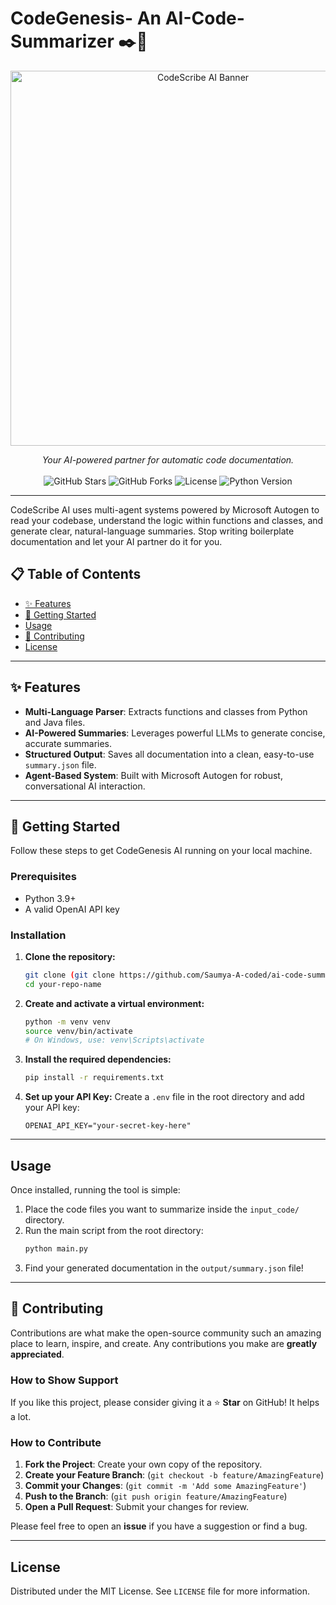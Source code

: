 # CodeGenesis- An AI-Code-Summarizer ✒️🤖

<p align="center">
  <img src="https://raw.githubusercontent.com/user-attachments/assets/10b14620-811c-4395-88ec-a309e5b6105f" alt="CodeScribe AI Banner" width="600"/>
</p>

<p align="center">
  <em>Your AI-powered partner for automatic code documentation.</em>
  <br/><br/>
  <img src="https://img.shields.io/github/stars/your-username/your-repo-name?style=social" alt="GitHub Stars">
  <img src="https://img.shields.io/github/forks/your-username/your-repo-name?style=social" alt="GitHub Forks">
  <img src="https://img.shields.io/github/license/your-username/your-repo-name" alt="License">
  <img src="https://img.shields.io/badge/Python-3.9+-blue.svg" alt="Python Version">
</p>

---

CodeScribe AI uses multi-agent systems powered by Microsoft Autogen to read your codebase, understand the logic within functions and classes, and generate clear, natural-language summaries. Stop writing boilerplate documentation and let your AI partner do it for you.

## 📋 Table of Contents

- [✨ Features](#-features)
- [🚀 Getting Started](#-getting-started)
- [Usage](#-usage)
- [🤝 Contributing](#-contributing)
- [License](#-license)

---

## ✨ Features

-   **Multi-Language Parser**: Extracts functions and classes from Python and Java files.
-   **AI-Powered Summaries**: Leverages powerful LLMs to generate concise, accurate summaries.
-   **Structured Output**: Saves all documentation into a clean, easy-to-use `summary.json` file.
-   **Agent-Based System**: Built with Microsoft Autogen for robust, conversational AI interaction.

---

## 🚀 Getting Started

Follow these steps to get CodeGenesis AI running on your local machine.

### Prerequisites

-   Python 3.9+
-   A valid OpenAI API key

### Installation

1.  **Clone the repository:**
    ```bash
    git clone (git clone https://github.com/Saumya-A-coded/ai-code-summarizer.git)
    cd your-repo-name
    ```
2.  **Create and activate a virtual environment:**
    ```bash
    python -m venv venv
    source venv/bin/activate
    # On Windows, use: venv\Scripts\activate
    ```
3.  **Install the required dependencies:**
    ```bash
    pip install -r requirements.txt
    ```
4.  **Set up your API Key:**
    Create a `.env` file in the root directory and add your API key:
    ```
    OPENAI_API_KEY="your-secret-key-here"
    ```

---

## Usage

Once installed, running the tool is simple:

1.  Place the code files you want to summarize inside the `input_code/` directory.
2.  Run the main script from the root directory:
    ```bash
    python main.py
    ```
3.  Find your generated documentation in the `output/summary.json` file!

---

## 🤝 Contributing

Contributions are what make the open-source community such an amazing place to learn, inspire, and create. Any contributions you make are **greatly appreciated**.

### How to Show Support
If you like this project, please consider giving it a ⭐ **Star** on GitHub! It helps a lot.

### How to Contribute
1.  **Fork the Project**: Create your own copy of the repository.
2.  **Create your Feature Branch**: (`git checkout -b feature/AmazingFeature`)
3.  **Commit your Changes**: (`git commit -m 'Add some AmazingFeature'`)
4.  **Push to the Branch**: (`git push origin feature/AmazingFeature`)
5.  **Open a Pull Request**: Submit your changes for review.

Please feel free to open an **issue** if you have a suggestion or find a bug.

---

## License

Distributed under the MIT License. See `LICENSE` file for more information.